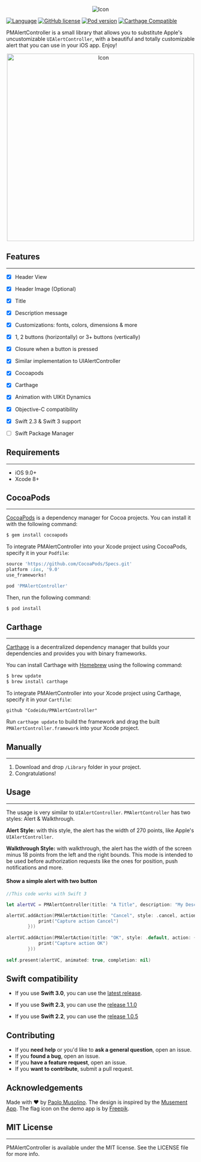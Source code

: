 <p align="center">
  <img src="https://raw.githubusercontent.com/Codeido/PMAlertController/master/logo_pmalertcontroller.png" alt="Icon"/>
</p>
  
 
  [![Language](https://img.shields.io/badge/Swift-2.3%20%26%203.0-orange.svg)]()
  [![GitHub license](https://img.shields.io/cocoapods/l/PMAlertController.svg)](https://github.com/Codeido/PMAlertController/blob/master/LICENSE)
  [![Pod version](https://badge.fury.io/co/PMAlertController.svg)](https://cocoapods.org/pods/PMAlertController)
  [![Carthage Compatible](https://img.shields.io/badge/Carthage-compatible-4BC51D.svg?style=flat)](https://github.com/Carthage/Carthage)

PMAlertController is a small library that allows you to substitute Apple's uncustomizable `UIAlertController`, with a beautiful and totally customizable alert that you can use in your iOS app. Enjoy!

<p align="center">
  <img src="https://raw.githubusercontent.com/Codeido/PMAlertController/master/preview_pmalertacontroller.jpg" width=500 alt="Icon"/>
</p>

## Features
----------------

- [x] Header View
- [x] Header Image (Optional)
- [x] Title
- [x] Description message
- [x] Customizations: fonts, colors, dimensions & more
- [x] 1, 2 buttons (horizontally) or 3+ buttons (vertically)
- [x] Closure when a button is pressed
- [x] Similar implementation to UIAlertController
- [x] Cocoapods
- [x] Carthage
- [x] Animation with UIKit Dynamics
- [x] Objective-C compatibility
- [x] Swift 2.3 & Swift 3 support
- [ ] Swift Package Manager


## Requirements
----------------

- iOS 9.0+
- Xcode 8+

## CocoaPods
----------------

[CocoaPods](http://cocoapods.org) is a dependency manager for Cocoa projects. You can install it with the following command:

```bash
$ gem install cocoapods
```

To integrate PMAlertController into your Xcode project using CocoaPods, specify it in your `Podfile`:


```ruby
source 'https://github.com/CocoaPods/Specs.git'
platform :ios, '9.0'
use_frameworks!

pod 'PMAlertController'
```

Then, run the following command:

```bash
$ pod install
```

## Carthage
----------------

[Carthage](https://github.com/Carthage/Carthage) is a decentralized dependency manager that builds your dependencies and provides you with binary frameworks.

You can install Carthage with [Homebrew](http://brew.sh/) using the following command:

```bash
$ brew update
$ brew install carthage
```

To integrate PMAlertController into your Xcode project using Carthage, specify it in your `Cartfile`:

```ogdl
github "Codeido/PMAlertController"
```

Run `carthage update` to build the framework and drag the built `PMAlertController.framework` into your Xcode project.

## Manually
----------------
1. Download and drop ```/Library``` folder in your project.  
2. Congratulations!  

## Usage
----------------
The usage is very similar to `UIAlertController`.
`PMAlertController` has two styles: Alert & Walkthrough.

**Alert Style:** with this style, the alert has the width of 270 points, like Apple's `UIAlertController`.

**Walkthrough Style:** with walkthrough, the alert has the width of the screen minus 18 points from the left and the right bounds. This mode is intended to be used before authorization requests like the ones for position, push notifications and more.

#### Show a simple alert with two button

```swift
//This code works with Swift 3

let alertVC = PMAlertController(title: "A Title", description: "My Description", image: UIImage(named: "img.png"), style: .alert)

alertVC.addAction(PMAlertAction(title: "Cancel", style: .cancel, action: { () -> Void in
            print("Capture action Cancel")
        }))
        
alertVC.addAction(PMAlertAction(title: "OK", style: .default, action: { () in
            print("Capture action OK")
        }))
        
self.present(alertVC, animated: true, completion: nil)

```

## Swift compatibility
- If you use **Swift 3.0**, you can use the [latest release](https://github.com/Codeido/PMAlertController/releases).

- If you use **Swift 2.3**, you can use the [release 1.1.0](https://github.com/Codeido/PMAlertController/releases/tag/1.1.0)

- If you use **Swift 2.2**, you can use the [release 1.0.5](https://github.com/Codeido/PMAlertController/releases/tag/1.0.5)


## Contributing

- If you **need help** or you'd like to **ask a general question**, open an issue.
- If you **found a bug**, open an issue.
- If you **have a feature request**, open an issue.
- If you **want to contribute**, submit a pull request.


## Acknowledgements

Made with ❤️ by [Paolo Musolino](https://github.com/Codeido).
The design is inspired by the [Musement App](https://itunes.apple.com/app/musement-tours-attractions/id828471190). The flag icon on the demo app is by [Freepik](http://freepik.com).


## MIT License
----------------
PMAlertController is available under the MIT license. See the LICENSE file for more info.

